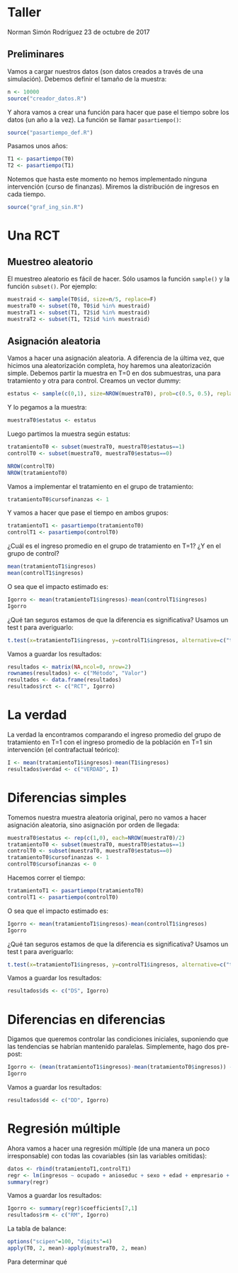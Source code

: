 Taller
================
Norman Simón Rodríguez
23 de octubre de 2017

Preliminares
------------

Vamos a cargar nuestros datos (son datos creados a través de una simulación). Debemos definir el tamaño de la muestra:

``` r
n <- 10000
source("creador_datos.R")
```

Y ahora vamos a crear una función para hacer que pase el tiempo sobre los datos (un año a la vez). La función se llamar `pasartiempo()`:

``` r
source("pasartiempo_def.R")
```

Pasamos unos años:

``` r
T1 <- pasartiempo(T0)
T2 <- pasartiempo(T1)
```

Notemos que hasta este momento no hemos implementado ninguna intervención (curso de finanzas). Miremos la distribución de ingresos en cada tiempo.

``` r
source("graf_ing_sin.R")
```

Una RCT
=======

Muestreo aleatorio
------------------

El muestreo aleatorio es fácil de hacer. Sólo usamos la función `sample()` y la función `subset()`. Por ejemplo:

``` r
muestraid <- sample(T0$id, size=n/5, replace=F)
muestraT0 <- subset(T0, T0$id %in% muestraid)
muestraT1 <- subset(T1, T2$id %in% muestraid)
muestraT2 <- subset(T1, T2$id %in% muestraid)
```

Asignación aleatoria
--------------------

Vamos a hacer una asignación aleatoria. A diferencia de la última vez, que hicimos una aleatorización completa, hoy haremos una aleatorización simple. Debemos partir la muestra en T=0 en dos submuestras, una para tratamiento y otra para control. Creamos un vector dummy:

``` r
estatus <- sample(c(0,1), size=NROW(muestraT0), prob=c(0.5, 0.5), replace=T)
```

Y lo pegamos a la muestra:

``` r
muestraT0$estatus <- estatus
```

Luego partimos la muestra según estatus:

``` r
tratamientoT0 <- subset(muestraT0, muestraT0$estatus==1)
controlT0 <- subset(muestraT0, muestraT0$estatus==0)

NROW(controlT0)
NROW(tratamientoT0)
```

Vamos a implementar el tratamiento en el grupo de tratamiento:

``` r
tratamientoT0$cursofinanzas <- 1
```

Y vamos a hacer que pase el tiempo en ambos grupos:

``` r
tratamientoT1 <- pasartiempo(tratamientoT0)
controlT1 <- pasartiempo(controlT0)
```

¿Cuál es el ingreso promedio en el grupo de tratamiento en T=1? ¿Y en el grupo de control?

``` r
mean(tratamientoT1$ingresos)
mean(controlT1$ingresos)
```

O sea que el impacto estimado es:

``` r
Igorro <- mean(tratamientoT1$ingresos)-mean(controlT1$ingresos)
Igorro
```

¿Qué tan seguros estamos de que la diferencia es significativa? Usamos un test t para averiguarlo:

``` r
t.test(x=tratamientoT1$ingresos, y=controlT1$ingresos, alternative=c("two.sided"))
```

Vamos a guardar los resultados:

``` r
resultados <- matrix(NA,ncol=0, nrow=2)
rownames(resultados) <- c("Método", "Valor")
resultados <- data.frame(resultados)
resultados$rct <- c("RCT", Igorro)
```

La verdad
=========

La verdad la encontramos comparando el ingreso promedio del grupo de tratamiento en T=1 con el ingreso promedio de la población en T=1 sin intervención (el contrafactual teórico):

``` r
I <- mean(tratamientoT1$ingresos)-mean(T1$ingresos)
resultados$verdad <- c("VERDAD", I)
```

Diferencias simples
===================

Tomemos nuestra muestra aleatoria original, pero no vamos a hacer asignación aleatoria, sino asignación por orden de llegada:

``` r
muestraT0$estatus <- rep(c(1,0), each=NROW(muestraT0)/2)
tratamientoT0 <- subset(muestraT0, muestraT0$estatus==1)
controlT0 <- subset(muestraT0, muestraT0$estatus==0)
tratamientoT0$cursofinanzas <- 1
controlT0$cursofinanzas <- 0
```

Hacemos correr el tiempo:

``` r
tratamientoT1 <- pasartiempo(tratamientoT0)
controlT1 <- pasartiempo(controlT0)
```

O sea que el impacto estimado es:

``` r
Igorro <- mean(tratamientoT1$ingresos)-mean(controlT1$ingresos)
Igorro
```

¿Qué tan seguros estamos de que la diferencia es significativa? Usamos un test t para averiguarlo:

``` r
t.test(x=tratamientoT1$ingresos, y=controlT1$ingresos, alternative=c("two.sided"))
```

Vamos a guardar los resultados:

``` r
resultados$ds <- c("DS", Igorro)
```

Diferencias en diferencias
==========================

Digamos que queremos controlar las condiciones iniciales, suponiendo que las tendencias se habrían mantenido paralelas. Simplemente, hago dos pre-post:

``` r
Igorro <- (mean(tratamientoT1$ingresos)-mean(tratamientoT0$ingresos)) - (mean(controlT1$ingresos)-mean(controlT0$ingresos))
Igorro
```

Vamos a guardar los resultados:

``` r
resultados$dd <- c("DD", Igorro)
```

Regresión múltiple
==================

Ahora vamos a hacer una regresión múltiple (de una manera un poco irresponsable) con todas las covariables (sin las variables omitidas):

``` r
datos <- rbind(tratamientoT1,controlT1)
regr <- lm(ingresos ~ ocupado + anioseduc + sexo + edad + empresario + cursofinanzas + salariounitario + costoeduc, data=datos)
summary(regr)
```

Vamos a guardar los resultados:

``` r
Igorro <- summary(regr)$coefficients[7,1]
resultados$rm <- c("RM", Igorro)
```

La tabla de balance:

``` r
options("scipen"=100, "digits"=4)
apply(T0, 2, mean)-apply(muestraT0, 2, mean)
```

Para determinar qué

